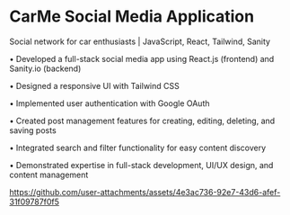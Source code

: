 # CarMe Social Media Application

Social network for car enthusiasts | JavaScript, React, Tailwind, Sanity 

• Developed a full-stack social media app using React.js (frontend) and Sanity.io (backend)

• Designed a responsive UI with Tailwind CSS

• Implemented user authentication with Google OAuth

• Created post management features for creating, editing, deleting, and saving posts

• Integrated search and filter functionality for easy content discovery

• Demonstrated expertise in full-stack development, UI/UX design, and content management

https://github.com/user-attachments/assets/4e3ac736-92e7-43d6-afef-31f09787f0f5

